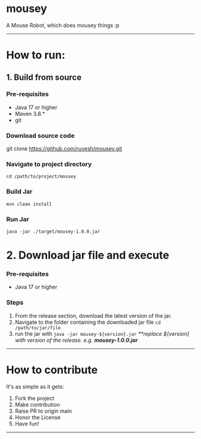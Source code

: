 # mousey
A Mouse Robot, which does mousey things :p

---

# How to run:

## 1. Build from source 

### Pre-requisites
* Java 17 or higher
* Maven 3.8.*
* git 

### Download source code
git clone https://github.com/ruvesh/mousey.git

### Navigate to project directory
``cd /path/to/project/mousey``

### Build Jar

``mvn clean install``

### Run Jar
``java -jar ./target/mousey-1.0.0.jar``

# 2. Download jar file and execute 

### Pre-requisites
* Java 17 or higher

### Steps
1. From the release section, download the latest version of the jar.
2. Navigate to the folder containing the downloaded jar file
``cd /path/to/jar/file``
3. run the jar with ``java -jar mousey-${version}.jar``
<i>**replace ${version} with version of the release. e.g. <b>mousey-1.0.0.jar</b></i>

---

# How to contribute

It's as simple as it gets:
1. Fork the project
2. Make contribution
3. Raise PR to origin main
4. Honor the License
5. Have fun!

---